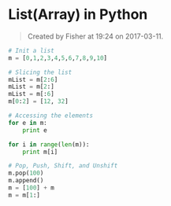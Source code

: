 # List(Array) in Python

> Created by Fisher at 19:24 on 2017-03-11.

```py
# Init a list
m = [0,1,2,3,4,5,6,7,8,9,10]

# Slicing the list
mList = m[2:6]
mList = m[2:]
mList = m[:6]
m[0:2] = [12, 32]

# Accessing the elements
for e in m:
	print e

for i in range(len(m)):
	print m[i]

# Pop, Push, Shift, and Unshift
m.pop(100)
m.append()
m = [100] + m
m = m[1:]
```
